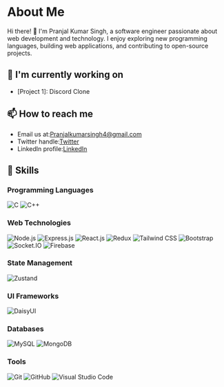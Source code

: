 # About Me

Hi there! 👋 I'm Pranjal Kumar Singh, a software engineer passionate about web development and technology. I enjoy exploring new programming languages, building web applications, and contributing to open-source projects.


## 🔭 I'm currently working on

- [Project 1]: Discord Clone

## 📫 How to reach me

- Email us at:[Pranjalkumarsingh4@gmail.com](mailto:Pranjalkumarsingh4@gmail.com) 
- Twitter handle:[Twitter](https://twitter.com/PranjalKatharia)
- LinkedIn profile:[LinkedIn](https://www.linkedin.com/in/pranjal-kumar-singh-92aa131bb/)

## 🚀 Skills

### Programming Languages

![C](https://img.shields.io/badge/C-00599C?style=for-the-badge&logo=c&logoColor=white)
![C++](https://img.shields.io/badge/C++-00599C?style=for-the-badge&logo=c%2B%2B&logoColor=white)

### Web Technologies

![Node.js](https://img.shields.io/badge/Node.js-339933?style=for-the-badge&logo=node.js&logoColor=white)
![Express.js](https://img.shields.io/badge/Express.js-000000?style=for-the-badge&logo=express&logoColor=white)
![React.js](https://img.shields.io/badge/React.js-61DAFB?style=for-the-badge&logo=react&logoColor=white)
![Redux](https://img.shields.io/badge/Redux-764ABC?style=for-the-badge&logo=redux&logoColor=white)
![Tailwind CSS](https://img.shields.io/badge/Tailwind_CSS-38B2AC?style=for-the-badge&logo=tailwind-css&logoColor=white)
![Bootstrap](https://img.shields.io/badge/Bootstrap-7952B3?style=for-the-badge&logo=bootstrap&logoColor=white)
![Socket.IO](https://img.shields.io/badge/Socket.IO-010101?style=for-the-badge&logo=socket.io&logoColor=white)
![Firebase](https://img.shields.io/badge/Firebase-FFCA28?style=for-the-badge&logo=firebase&logoColor=black)

### State Management

![Zustand](https://img.shields.io/badge/Zustand-000000?style=for-the-badge&logo=zustand&logoColor=white)

### UI Frameworks

![DaisyUI](https://img.shields.io/badge/DaisyUI-FF69B4?style=for-the-badge&logo=daisyui&logoColor=white)


### Databases

![MySQL](https://img.shields.io/badge/MySQL-4479A1?style=for-the-badge&logo=mysql&logoColor=white)
![MongoDB](https://img.shields.io/badge/MongoDB-47A248?style=for-the-badge&logo=mongodb&logoColor=white)

### Tools

![Git](https://img.shields.io/badge/Git-F05032?style=for-the-badge&logo=git&logoColor=white)
![GitHub](https://img.shields.io/badge/GitHub-181717?style=for-the-badge&logo=github&logoColor=white)
![Visual Studio Code](https://img.shields.io/badge/Visual_Studio_Code-007ACC?style=for-the-badge&logo=visual-studio-code&logoColor=white)



<!---
pranjalkumar2003/pranjalkumar2003 is a ✨ special ✨ repository because its `README.md` (this file) appears on your GitHub profile.
You can click the Preview link to take a look at your changes.
--->
